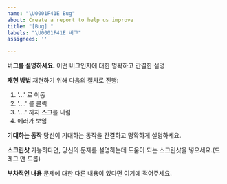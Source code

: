 ```yaml
---
name: "\U0001F41E Bug"
about: Create a report to help us improve
title: "[Bug] "
labels: "\U0001F41E 버그"
assignees: ''

---
```


**버그를 설명하세요.**
어떤 버그인지에 대한 명확하고 간결한 설명

**재현 방법**
재현하기 위해 다음의 절차로 진행:

1. '...' 로 이동
2. '....' 를 클릭
3. '....' 까지 스크롤 내림
4. 에러가 보임

**기대하는 동작**
당신이 기대하는 동작을 간결하고 명확하게 설명하세요.

**스크린샷**
가능하다면, 당신의 문제를 설명하는데 도움이 되는 스크린샷을 넣으세요.(드레그 앤 드롭)

**부차적인 내용**
문제에 대한 다른 내용이 있다면 여기에 적어주세요.
